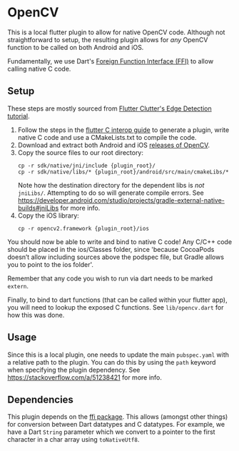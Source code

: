 # OpenCV

This is a local flutter plugin to allow for native OpenCV code. Although not straightforward to setup, the resulting plugin allows for _any_ OpenCV function to be called on both Android and iOS.

Fundamentally, we use Dart's [Foreign Function Interface (FFI)](https://docs.flutter.dev/development/platform-integration/c-interop#compiled-dynamic-library) to allow calling native C code.

## Setup

These steps are mostly sourced from [Flutter Clutter's Edge Detection tutorial](https://www.flutterclutter.dev/flutter/tutorials/implementing-edge-detection-in-flutter/).

1. Follow the steps in the [flutter C interop guide](https://docs.flutter.dev/development/platform-integration/c-interop#compiled-dynamic-library) to generate a plugin, write native C code and use a CMakeLists.txt to compile the code.
1. Download and extract both Android and iOS [releases of OpenCV](https://opencv.org/releases/).
1. Copy the source files to our root directory:
   ```
   cp -r sdk/native/jni/include {plugin_root}/
   cp -r sdk/native/libs/* {plugin_root}/android/src/main/cmakeLibs/*
   ```
   Note how the destination directory for the dependent libs is _not_ `jniLibs/`. Attempting to do so will generate compile errors. See https://developer.android.com/studio/projects/gradle-external-native-builds#jniLibs for more info.
1. Copy the iOS library:
   ```
   cp -r opencv2.framework {plugin_root}/ios
   ```

You should now be able to write and bind to native C code! Any C/C++ code should be placed in the ios/Classes folder, since 'because CocoaPods doesn’t allow including sources above the podspec file, but Gradle allows you to point to the ios folder'.

Remember that any code you wish to run via dart needs to be marked `extern`.

Finally, to bind to dart functions (that can be called within your flutter app), you will need to lookup the exposed C functions. See `lib/opencv.dart` for how this was done.

## Usage

Since this is a local plugin, one needs to update the main `pubspec.yaml` with a relative path to the plugin. You can do this by using the `path` keyword when specifying the plugin dependency. See https://stackoverflow.com/a/51238421 for more info.

## Dependencies

This plugin depends on the [ffi package](https://pub.dev/packages/ffi). This allows (amongst other things) for conversion between Dart datatypes and C datatypes. For example, we have a Dart `String` parameter which we convert to a pointer to the first character in a char array using `toNativeUtf8`.
